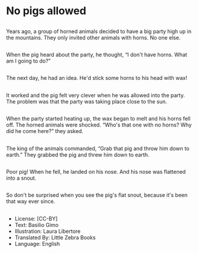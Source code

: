 # No pigs allowed

##
Years ago, a group of horned
animals decided to have a big
party high up in the mountains.
They only invited other animals
with horns. No one else.

##
When the pig heard about the
party, he thought, “I don't have
horns. What am I going to do?”

##
The next day, he had an idea.
He'd stick some horns to his
head with wax!

##
It worked and the pig felt very
clever when he was allowed
into the party. The problem was
that the party was taking place
close to the sun.

##
When the party started heating
up, the wax began to melt and
his horns fell off.
The horned animals were
shocked. “Who's that one with
no horns? Why did he come
here?” they asked.

##
The king of the animals
commanded, “Grab that pig and
throw him down to earth.”
They grabbed the pig and threw
him down to earth.

##
Poor pig! When he fell, he
landed on his nose. And his
nose was flattened into a snout.

##
So don't be surprised when you
see the pig's flat snout,
because it's been that way ever
since.

##
* License: [CC-BY]
* Text: Basilio Gimo
* Illustration: Laura Libertore
* Translated By: Little Zebra Books
* Language: English
